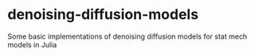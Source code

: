 # denoising-diffusion-models
Some basic implementations of denoising diffusion models for stat mech models in Julia
